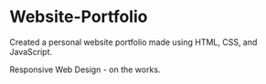 # Website-Portfolio

Created a personal website portfolio made using HTML, CSS, and JavaScript.

Responsive Web Design - on the works.

